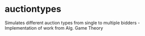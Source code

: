 auctiontypes
============

Simulates different auction types from single to multiple bidders - Implementation of work from Alg. Game Theory

